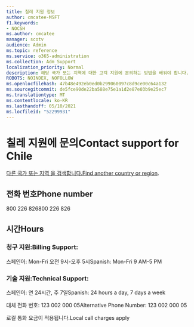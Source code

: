 ```yaml
---
title: 칠레 지원 정보
author: cmcatee-MSFT
f1.keywords:
- NOCSH
ms.author: cmcatee
manager: scotv
audience: Admin
ms.topic: reference
ms.service: o365-administration
ms.collection: Adm_Support
localization_priority: Normal
description: 해당 국가 또는 지역에 대한 고객 지원에 문의하는 방법을 배워야 합니다.
ROBOTS: NOINDEX, NOFOLLOW
ms.openlocfilehash: 47b48e492eb0ed0b299060097c8d9ce00c64a132
ms.sourcegitcommit: de5fce90de22ba588e75e1a1d2e87e03b9e25ec7
ms.translationtype: MT
ms.contentlocale: ko-KR
ms.lasthandoff: 05/10/2021
ms.locfileid: "52299931"
---
```

# <a name="contact-support-for-chile"></a><span data-ttu-id="8c839-103">칠레 지원에 문의</span><span class="sxs-lookup"><span data-stu-id="8c839-103">Contact support for Chile</span></span>

<span data-ttu-id="8c839-104">[다른 국가 또는 지역 을 검색합니다.](../../business-video/get-help-support.md)</span><span class="sxs-lookup"><span data-stu-id="8c839-104">[Find another country or region](../../business-video/get-help-support.md).</span></span>

## <a name="phone-number"></a><span data-ttu-id="8c839-105">전화 번호</span><span class="sxs-lookup"><span data-stu-id="8c839-105">Phone number</span></span>
<span data-ttu-id="8c839-106">800 226 826</span><span class="sxs-lookup"><span data-stu-id="8c839-106">800 226 826</span></span>

## <a name="hours"></a><span data-ttu-id="8c839-107">시간</span><span class="sxs-lookup"><span data-stu-id="8c839-107">Hours</span></span>
### <a name="billing-support"></a><span data-ttu-id="8c839-108">청구 지원:</span><span class="sxs-lookup"><span data-stu-id="8c839-108">Billing Support:</span></span>

<span data-ttu-id="8c839-109">스페인어: Mon-Fri 오전 9시-오후 5시</span><span class="sxs-lookup"><span data-stu-id="8c839-109">Spanish: Mon-Fri 9 AM-5 PM</span></span>

### <a name="technical-support"></a><span data-ttu-id="8c839-110">기술 지원:</span><span class="sxs-lookup"><span data-stu-id="8c839-110">Technical Support:</span></span>

<span data-ttu-id="8c839-111">스페인어: 연 24시간, 주 7일</span><span class="sxs-lookup"><span data-stu-id="8c839-111">Spanish: 24 hours a day, 7 days a week</span></span>

<span data-ttu-id="8c839-112">대체 전화 번호: 123 002 000 05</span><span class="sxs-lookup"><span data-stu-id="8c839-112">Alternative Phone Number: 123 002 000 05</span></span>

<span data-ttu-id="8c839-113">로컬 통화 요금이 적용됩니다.</span><span class="sxs-lookup"><span data-stu-id="8c839-113">Local call charges apply</span></span>
